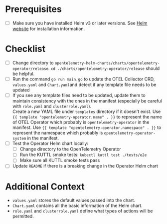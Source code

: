 # Prerequisites

- [ ] Make sure you have installed Helm v3 or later versions. See [Helm website](https://helm.sh/docs/helm/helm_install/)
  for installation information.

# Checklist

- [ ] Change directory to `opentelemetry-helm-charts/charts/opentelemetry-operator/release`. `cd ./charts/opentelemetry-operator/release` should be helpful.
- [ ] Run the command `go run main.go` to update the OTEL Collector CRD, `values.yaml` and `Chart.yaml`and detect if any template file needs to be updated
- [ ] If you see any template files need to be updated, update them to maintain consistency with the ones in the manifest (especially be careful with `role.yaml` and `clusterrole.yaml`).  \
  Create a new YAML file under `templates` directory if it doesn't exist.
  Use `{{ template "opentelemetry-operator.name" . }}` to represent the name of OTEL Operator which probably is `opentelemetry-operator` in the manifest.
  Use `{{ template "opentelemetry-operator.namespace" . }}` to represent the namespace which probably is `opentelemetry-operator-system` in the manifest.
- [ ] Test the Operator Helm chart locally:
  - [ ] Change directory to the OpenTelemetry Operator
  - [ ] Run the KUTTL smoke tests: `kubectl kuttl test ./tests/e2e`
  - [ ] Make sure all KUTTL smoke tests pass
- [ ] Update `README` if there is a breaking change in the Operator Helm chart

# Additional Context

- `values.yaml` stores the default values passed into the chart.
- `Chart.yaml` contains all the basic information of the Helm chart.
- `role.yaml` and `clusterrole.yaml` define what types of actions will be permitted.
